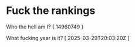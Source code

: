 # Fuck the rankings

Who the hell am I?
{ 14960749 }

What fucking year is it?
[ 2025-03-29T20:03:20Z ]
